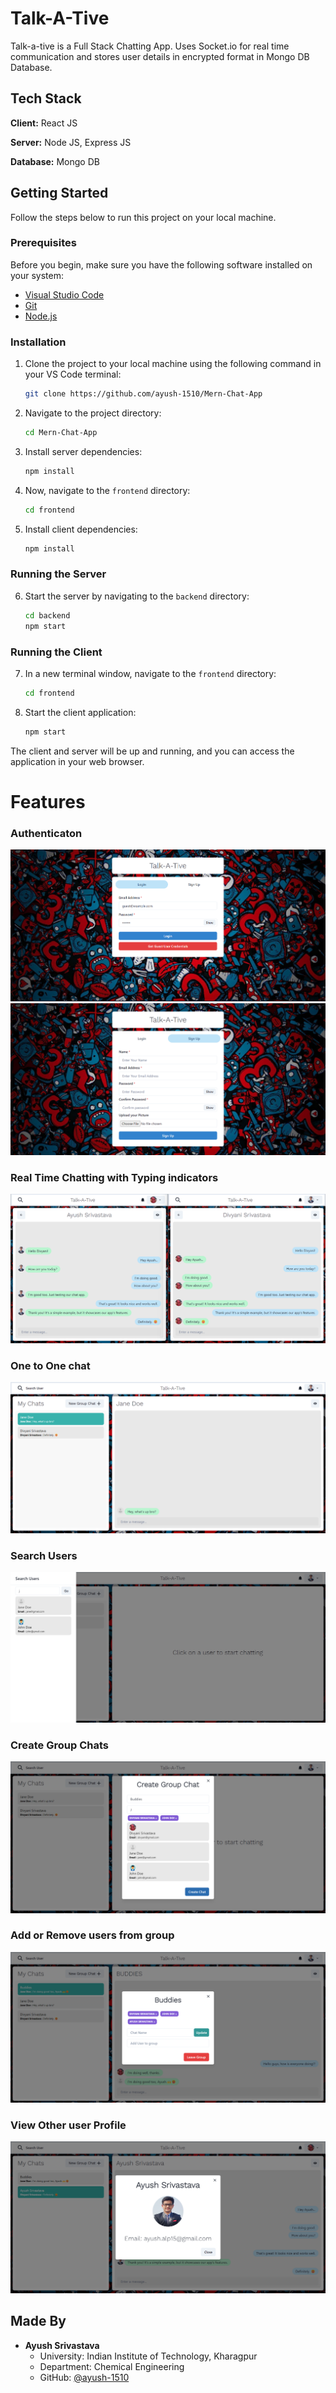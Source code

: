 
# Talk-A-Tive

Talk-a-tive is a Full Stack Chatting App.
Uses Socket.io for real time communication and stores user details in encrypted format in Mongo DB Database.
## Tech Stack

**Client:** React JS

**Server:** Node JS, Express JS

**Database:** Mongo DB
  
## Getting Started

Follow the steps below to run this project on your local machine.

### Prerequisites

Before you begin, make sure you have the following software installed on your system:

- [Visual Studio Code](https://code.visualstudio.com/)
- [Git](https://git-scm.com/downloads) 
- [Node.js](https://nodejs.org/en) 

### Installation

1. Clone the project to your local machine using the following command in your VS Code terminal:

    ```bash
    git clone https://github.com/ayush-1510/Mern-Chat-App
    ```

2. Navigate to the project directory:

    ```bash
    cd Mern-Chat-App
    ```

3. Install server dependencies:

    ```bash
    npm install
    ```

4. Now, navigate to the `frontend` directory:

    ```bash
    cd frontend
    ```

5. Install client dependencies:

    ```bash
    npm install
    ```

### Running the Server

6. Start the server by navigating to the `backend` directory:

    ```bash
    cd backend
    npm start
    ```

### Running the Client

7. In a new terminal window, navigate to the `frontend` directory:

    ```bash
    cd frontend
    ```

8. Start the client application:

    ```bash
    npm start
    ```

The client and server will be up and running, and you can access the application in your web browser.


  
# Features

### Authenticaton
![](https://github.com/ayush-1510/Mern-Chat-App/blob/master/Ss/login.png)
![](https://github.com/ayush-1510/Mern-Chat-App/blob/master/Ss/signup.png)
### Real Time Chatting with Typing indicators
![](https://github.com/ayush-1510/Mern-Chat-App/blob/master/Ss/real-time.png)
### One to One chat
![](https://github.com/ayush-1510/Mern-Chat-App/blob/master/Ss/mainscreen.png)
### Search Users
![](https://github.com/ayush-1510/Mern-Chat-App/blob/master/Ss/search.png)
### Create Group Chats
![](https://github.com/ayush-1510/Mern-Chat-App/blob/master/Ss/newgroup.png)
### Add or Remove users from group
![](https://github.com/ayush-1510/Mern-Chat-App/blob/master/Ss/add-remove.png)
### View Other user Profile
![](https://github.com/ayush-1510/Mern-Chat-App/blob/master/Ss/viewing-other-profile.png)
## Made By

- **Ayush Srivastava**
  - University: Indian Institute of Technology, Kharagpur
  - Department: Chemical Engineering
  - GitHub: [@ayush-1510](https://github.com/ayush-1510)


  

